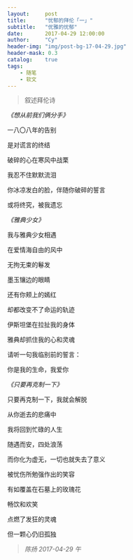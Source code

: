 ```yaml
---
layout:     post
title:      "忧郁的拜伦「一」"
subtitle:   "优雅的忧郁"
date:       2017-04-29 12:00:00
author:     "Cy"
header-img: "img/post-bg-17-04-29.jpg"
header-mask: 0.3
catalog:    true
tags:
    - 随笔
    - 软文
---
```




> 叙述拜伦诗

*《想从前我们俩分手》*

一八〇八年的告别

是对谎言的终结

破碎的心在寒风中战栗

我忍不住默默流泪

你冰凉发白的脸，伴随你破碎的誓言

或将终究，被我遗忘

*《雅典少女》*

我与雅典少女相遇

在爱情海自由的风中

无拘无束的鬈发

墨玉镶边的眼睛

还有你颊上的嫣红

却都改变不了命运的轨迹

伊斯坦堡在拉扯我的身体

雅典却抓住我的心和灵魂

请听一句我临别前的誓言：

你是我的生命，我爱你

*《只要再克制一下》*

只要再克制一下，我就会解脱

从你逝去的悲痛中

我将回到忙碌的人生

随遇而安，四处浪荡

而你化为虚无，一切也就失去了意义

被忧伤所勉强作出的笑容

有如覆盖在石墓上的玫瑰花

畅饮和欢笑

点燃了发狂的灵魂

但一颗心仍旧孤独      
                                                                            
>*陈扬   2017-04-29 午*





